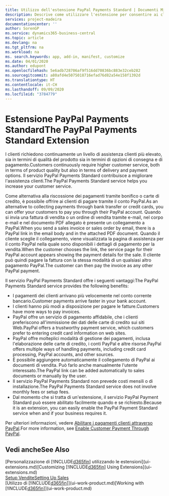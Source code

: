 ```yaml
---
title: Utilizzo dell'estensione PayPal Payments Standard | Documenti Microsoft
description: Descrive come utilizzare l'estensione per consentire ai clienti di eseguire pagamenti con PayPal.
services: project-madeira
documentationcenter: ''
author: SorenGP
ms.service: dynamics365-business-central
ms.topic: article
ms.devlang: na
ms.tgt_pltfrm: na
ms.workload: na
ms. search.keywords: app, add-in, manifest, customize
ms.date: 04/01/2020
ms.author: edupont
ms.openlocfilehash: 5e6adb728706af9f516dd70836bc883e32ceb282
ms.sourcegitcommit: a80afd4e5075018716efad76d82a54e158f1392d
ms.translationtype: HT
ms.contentlocale: it-CH
ms.lasthandoff: 09/09/2020
ms.locfileid: "3784779"
---
```

# <a name="the-paypal-payments-standard-extension"></a><span data-ttu-id="24d69-103">Estensione PayPal Payments Standard</span><span class="sxs-lookup"><span data-stu-id="24d69-103">The PayPal Payments Standard Extension</span></span>
<span data-ttu-id="24d69-104">I clienti richiedono continuamente un livello di assistenza clienti più elevato, sia in termini di qualità del prodotto sia in termini di opzioni di consegna e di pagamento.</span><span class="sxs-lookup"><span data-stu-id="24d69-104">Customers continuously require higher customer service, both in terms of product quality but also in terms of delivery and payment options.</span></span> <span data-ttu-id="24d69-105">Il servizio PayPal Payments Standard contribuisce a migliorare l'assistenza clienti.</span><span class="sxs-lookup"><span data-stu-id="24d69-105">The PayPal Payments Standard service helps you increase your customer service.</span></span>

<span data-ttu-id="24d69-106">Come alternativa alla riscossione dei pagamenti tramite bonifico o carte di credito, è possibile offrire ai clienti di pagare tramite il conto PayPal.</span><span class="sxs-lookup"><span data-stu-id="24d69-106">As an alternative to collecting payments through bank transfer or credit cards, you can offer your customers to pay you through their PayPal account.</span></span> <span data-ttu-id="24d69-107">Quando si invia una fattura di vendita o un ordine di vendita tramite e-mail, nel corpo e-mail e nel documento PDF allegato è presente un collegamento a PayPal.</span><span class="sxs-lookup"><span data-stu-id="24d69-107">When you send a sales invoice or sales order by email, there is a PayPal link in the email body and in the attached PDF document.</span></span> <span data-ttu-id="24d69-108">Quando il cliente sceglie il collegamento, viene visualizzata la pagina di assistenza per il conto PayPal nella quale sono disponibili i dettagli di pagamento per la vendita.</span><span class="sxs-lookup"><span data-stu-id="24d69-108">When the customer chooses the link, the service page for their PayPal account appears showing the payment details for the sale.</span></span> <span data-ttu-id="24d69-109">Il cliente può quindi pagare la fattura con la stessa modalità di un qualsiasi altro pagamento PayPal.</span><span class="sxs-lookup"><span data-stu-id="24d69-109">The customer can then pay the invoice as any other PayPal payment.</span></span>

<span data-ttu-id="24d69-110">Il servizio PayPal Payments Standard offre i seguenti vantaggi:</span><span class="sxs-lookup"><span data-stu-id="24d69-110">The PayPal Payments Standard service provides the following benefits:</span></span>

* <span data-ttu-id="24d69-111">I pagamenti dei clienti arrivano più velocemente nel conto corrente bancario.</span><span class="sxs-lookup"><span data-stu-id="24d69-111">Customer payments arrive faster in your bank account.</span></span>
* <span data-ttu-id="24d69-112">I clienti hanno più modi a disposizione per pagare le fatture.</span><span class="sxs-lookup"><span data-stu-id="24d69-112">Customers have more ways to pay invoices.</span></span>
* <span data-ttu-id="24d69-113">PayPal offre un servizio di pagamento affidabile, che i clienti preferiscono all'immissione dei dati delle carte di credito sui siti Web.</span><span class="sxs-lookup"><span data-stu-id="24d69-113">PayPal offers a trustworthy payment service, which customers prefer to entering credit card information on web sites.</span></span>
* <span data-ttu-id="24d69-114">PayPal offre molteplici modalità di gestione dei pagamenti, inclusa l'elaborazione delle carte di credito, i conti PayPal e altre risorse.</span><span class="sxs-lookup"><span data-stu-id="24d69-114">PayPal offers multiple ways of handling payments, including credit card processing, PayPal accounts, and other sources.</span></span>
* <span data-ttu-id="24d69-115">È possibile aggiungere automaticamente il collegamento di PayPal ai documenti di vendita. Può farlo anche manualmente l'utente interessato.</span><span class="sxs-lookup"><span data-stu-id="24d69-115">The PayPal link can be added automatically to sales documents or manually by the user.</span></span>
* <span data-ttu-id="24d69-116">Il servizio PayPal Payments Standard non prevede costi mensili o di installazione.</span><span class="sxs-lookup"><span data-stu-id="24d69-116">The PayPal Payments Standard service does not involve monthly fees or setup fees.</span></span>
* <span data-ttu-id="24d69-117">Dal momento che si tratta di un'estensione, il servizio PayPal Payment Standard può essere abilitato facilmente quando e se richiesto.</span><span class="sxs-lookup"><span data-stu-id="24d69-117">Because it is an extension, you can easily enable the PayPal Payment Standard service when and if your business requires it.</span></span>  

<span data-ttu-id="24d69-118">Per ulteriori informazioni, vedere [Abilitare i pagamenti clienti attraverso PayPal](sales-how-enable-payment-service-extensions.md).</span><span class="sxs-lookup"><span data-stu-id="24d69-118">For more information, see [Enable Customer Payment Through PayPal](sales-how-enable-payment-service-extensions.md).</span></span>

## <a name="see-also"></a><span data-ttu-id="24d69-119">Vedi anche</span><span class="sxs-lookup"><span data-stu-id="24d69-119">See Also</span></span>
<span data-ttu-id="24d69-120">[Personalizzazione di [!INCLUDE[d365fin](includes/d365fin_md.md)] utilizzando le estensioni](ui-extensions.md)</span><span class="sxs-lookup"><span data-stu-id="24d69-120">[Customizing [!INCLUDE[d365fin](includes/d365fin_md.md)] Using Extensions](ui-extensions.md)</span></span>  
[<span data-ttu-id="24d69-121">Setup Vendite</span><span class="sxs-lookup"><span data-stu-id="24d69-121">Setting Up Sales</span></span>](sales-setup-sales.md)  
<span data-ttu-id="24d69-122">[Utilizzo di [!INCLUDE[d365fin](includes/d365fin_md.md)]](ui-work-product.md)</span><span class="sxs-lookup"><span data-stu-id="24d69-122">[Working with [!INCLUDE[d365fin](includes/d365fin_md.md)]](ui-work-product.md)</span></span>
